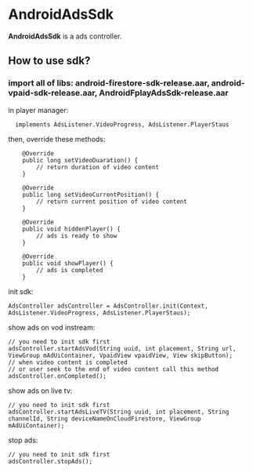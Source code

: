# AndroidAdsSdk
**AndroidAdsSdk** is a ads controller.
## How to use sdk?
### import all of libs: android-firestore-sdk-release.aar, android-vpaid-sdk-release.aar, AndroidFplayAdsSdk-release.aar
in player manager:
```
  implements AdsListener.VideoProgress, AdsListener.PlayerStaus
```
then, override these methods:
```
    @Override
    public long setVideoDuaration() {
        // return duration of video content
    }

    @Override
    public long setVideoCurrentPosition() {
        // return current position of video content
    }

    @Override
    public void hiddenPlayer() {
        // ads is ready to show
    }

    @Override
    public void showPlayer() {
        // ads is completed
    }
```
init sdk:
```
AdsController adsController = AdsController.init(Context, AdsListener.VideoProgress, AdsListener.PlayerStaus);
```
show ads on vod instream:
```
// you need to init sdk first
adsController.startAdsVod(String uuid, int placement, String url, ViewGroup mAdUiContainer, VpaidView vpaidView, View skipButton);
// when video content is completed 
// or user seek to the end of video content call this method
adsController.onCompleted();
```
show ads on live tv:
```
// you need to init sdk first
adsController.startAdsLiveTV(String uuid, int placement, String channelId, String deviceNameOnCloudFirestore, ViewGroup mAdUiContainer);
```
stop ads:
```
// you need to init sdk first
adsController.stopAds();
```